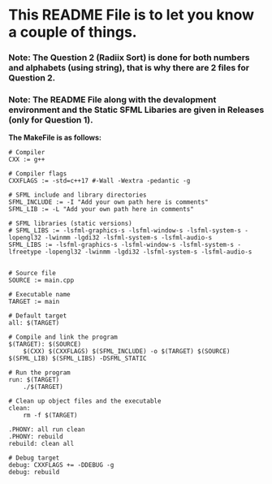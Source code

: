 # This README File is to let you know a couple of things.

### Note: The Question 2 (Radiix Sort) is done for both numbers and alphabets (using string), that is why there are 2 files for Question 2.

### Note: The README File along with the devalopment environment and the Static SFML Libaries are given in Releases (only for Question 1).

__The MakeFile is as follows:__
```
# Compiler
CXX := g++

# Compiler flags
CXXFLAGS := -std=c++17 #-Wall -Wextra -pedantic -g

# SFML include and library directories
SFML_INCLUDE := -I "Add your own path here is comments"
SFML_LIB := -L "Add your own path here in comments"

# SFML libraries (static versions)
# SFML_LIBS := -lsfml-graphics-s -lsfml-window-s -lsfml-system-s -lopengl32 -lwinmm -lgdi32 -lsfml-system-s -lsfml-audio-s
SFML_LIBS := -lsfml-graphics-s -lsfml-window-s -lsfml-system-s -lfreetype -lopengl32 -lwinmm -lgdi32 -lsfml-system-s -lsfml-audio-s


# Source file
SOURCE := main.cpp

# Executable name
TARGET := main

# Default target
all: $(TARGET)

# Compile and link the program
$(TARGET): $(SOURCE)
	$(CXX) $(CXXFLAGS) $(SFML_INCLUDE) -o $(TARGET) $(SOURCE) $(SFML_LIB) $(SFML_LIBS) -DSFML_STATIC

# Run the program
run: $(TARGET)
	./$(TARGET)

# Clean up object files and the executable
clean:
	rm -f $(TARGET)

.PHONY: all run clean
.PHONY: rebuild
rebuild: clean all

# Debug target
debug: CXXFLAGS += -DDEBUG -g
debug: rebuild
```
